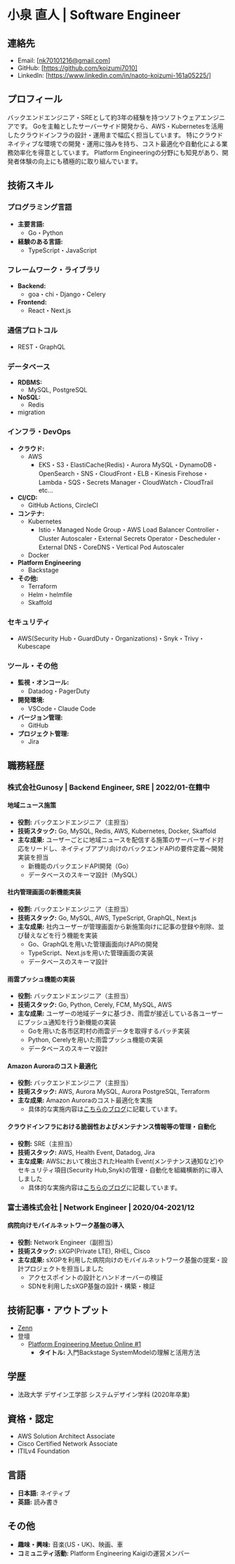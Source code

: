 # 小泉 直人 | Software Engineer

## 連絡先
- Email: [nk70101216@gmail.com]
- GitHub: [https://github.com/koizumi7010]
- LinkedIn: [https://www.linkedin.com/in/naoto-koizumi-161a05225/]

## プロフィール
バックエンドエンジニア・SREとして約3年の経験を持つソフトウェアエンジニアです。
Goを主軸としたサーバーサイド開発から、AWS・Kubernetesを活用したクラウドインフラの設計・運用まで幅広く担当しています。
特にクラウドネイティブな環境での開発・運用に強みを持ち、コスト最適化や自動化による業務効率化を得意としています。
Platform Engineeringの分野にも知見があり、開発者体験の向上にも積極的に取り組んでいます。

## 技術スキル

### プログラミング言語
- **主要言語:**
  - Go・Python
- **経験のある言語:**
  - TypeScript・JavaScript

### フレームワーク・ライブラリ
- **Backend:** 
  - goa・chi・Django・Celery
- **Frontend:** 
  - React・Next.js

### 通信プロトコル
- REST・GraphQL 

### データベース
- **RDBMS:** 
  - MySQL, PostgreSQL
- **NoSQL:** 
  - Redis
- migration

### インフラ・DevOps
- **クラウド:** 
  - AWS
    - EKS・S3・ElastiCache(Redis)・Aurora MySQL・DynamoDB・OpenSearch・SNS・CloudFront・ELB・Kinesis Firehose・Lambda・SQS・Secrets Manager・CloudWatch・CloudTrail etc...
- **CI/CD:**
  - GitHub Actions, CircleCI
- **コンテナ:**
  - Kubernetes
    - Istio・Managed Node Group・AWS Load Balancer Controller・Cluster Autoscaler・External Secrets Operator・Descheduler・External DNS・CoreDNS・Vertical Pod Autoscaler
  - Docker
- **Platform Engineering**
  - Backstage
- **その他:**
  - Terraform
  - Helm・helmfile
  - Skaffold

### セキュリティ
- AWS(Security Hub・GuardDuty・Organizations)・Snyk・Trivy・Kubescape

### ツール・その他
- **監視・オンコール:**
  - Datadog・PagerDuty
- **開発環境:**
  - VSCode・Claude Code
- **バージョン管理:**
  - GitHub
- **プロジェクト管理:**
  - Jira

## 職務経歴

### 株式会社Gunosy | Backend Engineer, SRE | 2022/01-在籍中
#### **地域ニュース施策** 
- **役割:** バックエンドエンジニア（主担当）
- **技術スタック:** Go, MySQL, Redis, AWS, Kubernetes, Docker, Skaffold
- **主な成果:**
  ユーザーごとに地域ニュースを配信する施策のサーバーサイド対応をリードし、ネイティブアプリ向けのバックエンドAPIの要件定義〜開発実装を担当
    - 新機能のバックエンドAPI開発（Go）
    - データベースのスキーマ設計（MySQL）

#### **社内管理画面の新機能実装**
- **役割:** バックエンドエンジニア（主担当）
- **技術スタック:** Go, MySQL, AWS, TypeScript, GraphQL, Next.js
- **主な成果:**
  社内ユーザーが管理画面から新施策向けに記事の登録や削除、並び替えなどを行う機能を実装
    - Go、GraphQLを用いた管理画面向けAPIの開発
    - TypeScript、Next.jsを用いた管理画面の実装
    - データベースのスキーマ設計

#### **雨雲プッシュ機能の実装**
- **役割:** バックエンドエンジニア（主担当）
- **技術スタック:** Go, Python, Cerely, FCM, MySQL, AWS
- **主な成果:**
  ユーザーの地域データに基づき、雨雲が接近している各ユーザーにプッシュ通知を行う新機能の実装
    - Goを用いた各市区町村の雨雲データを取得するバッチ実装
    - Python, Cerelyを用いた雨雲プッシュ機能の実装
    - データベースのスキーマ設計

#### **Amazon Auroraのコスト最適化**
- **役割:** バックエンドエンジニア（主担当）
- **技術スタック:** AWS, Aurora MySQL, Aurora PostgreSQL, Terraform
- **主な成果:**
  Amazon Auroraのコスト最適化を実施
    - 具体的な実施内容は[こちらのブログ](https://tech.gunosy.io/entry/aurora_io_optimized)に記載しています。

#### **クラウドインフラにおける脆弱性およびメンテナンス情報等の管理・自動化**
- **役割:** SRE（主担当）
- **技術スタック:** AWS, Health Event, Datadog, Jira
- **主な成果:**
  AWSにおいて検出されたHealth Event(メンテナンス通知など)やセキュリティ項目(Security Hub,Snyk)の管理・自動化を組織横断的に導入しました
    - 具体的な実施内容は[こちらのブログ](https://tech.gunosy.io/entry/infrastructure-issue-jira)に記載しています。

### 富士通株式会社 | Network Engineer | 2020/04-2021/12
#### **病院向けモバイルネットワーク基盤の導入**
- **役割:** Network Engineer（副担当）
- **技術スタック:** sXGP(Private LTE), RHEL, Cisco
- **主な成果:**
  sXGPを利用した病院向けのモバイルネットワーク基盤の提案・設計プロジェクトを担当しました
    - アクセスポイントの設計とハンドオーバーの検証
    - SDNを利用したsXGP基盤の設計・構築・検証 

## 技術記事・アウトプット
- [Zenn](https://zenn.dev/koizumi7010)
- 登壇
    - [Platform Engineering Meetup Online #1](https://www.youtube.com/watch?v=koMsUFOar88)
        - **タイトル:** 入門Backstage SystemModelの理解と活用方法

## 学歴
- 法政大学 デザイン工学部 システムデザイン学科 (2020年卒業)

## 資格・認定
- AWS Solution Architect Associate
- Cisco Certified Network Associate
- ITILv4 Foundation

## 言語
- **日本語:** ネイティブ
- **英語:** 読み書き

## その他
- **趣味・興味:** 音楽(US・UK)、映画、車
- **コミュニティ活動:** Platform Engineering Kaigiの運営メンバー
